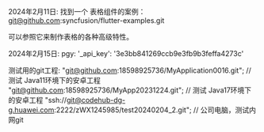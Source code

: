 2024年2月11日:
找到一个 表格组件的案例：git@github.com:syncfusion/flutter-examples.git

可以参照它来制作表格的各种高级特性。


2024年2月15日:
pgy: '_api_key': '3e3bb841269ccb9e3fb9b3feffa4273c'


测试用的git工程:
"git@github.com:18598925736/MyApplication0016.git"; // 测试 Java11环境下的安卓工程
"git@github.com:18598925736/MyApp20231224.git"; // 测试 Java17环境下的安卓工程
"ssh://git@codehub-dg-g.huawei.com:2222/zWX1245985/test20240204_2.git"; // 公司电脑，测试内网git